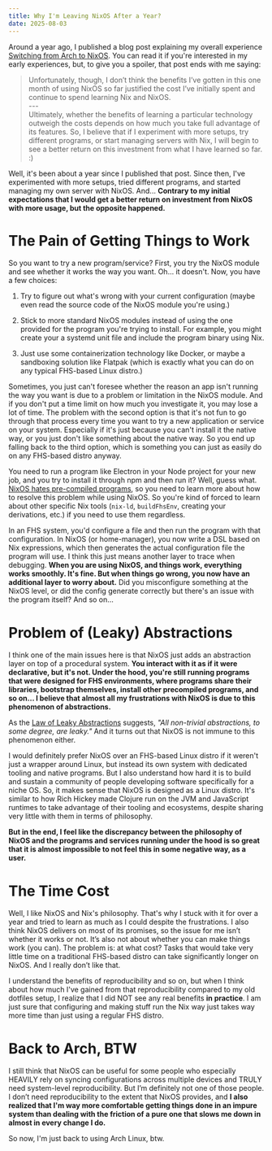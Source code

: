 ```yaml
---
title: Why I'm Leaving NixOS After a Year?
date: 2025-08-03
---
```


Around a year ago, I published a blog post explaining my overall experience [Switching from Arch to NixOS](https://www.rugu.dev/en/blog/nixos/). You can read it if you're interested in my early experiences, but, to give you a spoiler, that post ends with me saying:

> Unfortunately, though, I don’t think the benefits I’ve gotten in this one month of using NixOS so far justified the cost I’ve initially spent and continue to spend learning Nix and NixOS. \
> --- \
> Ultimately, whether the benefits of learning a particular technology outweigh the costs depends on how much you take full advantage of its features. So, I believe that if I experiment with more setups, try different programs, or start managing servers with Nix, I will begin to see a better return on this investment from what I have learned so far. :)

Well, it's been about a year since I published that post. Since then, I've experimented with more setups, tried different programs, and started managing my own server with NixOS. And... **Contrary to my initial expectations that I would get a better return on investment from NixOS with more usage, but the opposite happened.**

# The Pain of Getting Things to Work

So you want to try a new program/service? First, you try the NixOS module and see whether it works the way you want. Oh... it doesn't. Now, you have a few choices:

1. Try to figure out what's wrong with your current configuration (maybe even read the source code of the NixOS module you're using.)

2. Stick to more standard NixOS modules instead of using the one provided for the program you're trying to install. For example, you might create your a systemd unit file and include the program binary using Nix.

3. Just use some containerization technology like Docker, or maybe a sandboxing solution like Flatpak (which is exactly what you can do on any typical FHS-based Linux distro.)

Sometimes, you just can't foresee whether the reason an app isn't running the way you want is due to a problem or limitation in the NixOS module. And if you don't put a time limit on how much you investigate it, you may lose a lot of time. The problem with the second option is that it's not fun to go through that process every time you want to try a new application or service on your system. Especially if it's just because you can't install it the native way, or you just don't like something about the native way. So you end up falling back to the third option, which is something you can just as easily do on any FHS-based distro anyway.

You need to run a program like Electron in your Node project for your new job, and you try to install it through npm and then run it? Well, guess what. [NixOS hates pre-compiled programs](https://www.rugu.dev/en/blog/nixos-precompiled/), so you need to learn more about how to resolve this problem while using NixOS. So you're kind of forced to learn about other specific Nix tools (`nix-ld`, `buildFhsEnv`, creating your derivations, etc.) if you need to use them regardless.

In an FHS system, you'd configure a file and then run the program with that configuration. In NixOS (or home-manager), you now write a DSL based on Nix expressions, which then generates the actual configuration file the program will use. I think this just means another layer to trace when debugging. **When you are using NixOS, and things work, everything works smoothly. It's fine. But when things go wrong, you now have an additional layer to worry about.** Did you misconfigure something at the NixOS level, or did the config generate correctly but there's an issue with the program itself? And so on...

# Problem of (Leaky) Abstractions

I think one of the main issues here is that NixOS just adds an abstraction layer on top of a procedural system. **You interact with it as if it were declarative, but it's not. Under the hood, you're still running programs that were designed for FHS environments, where programs share their libraries, bootstrap themselves, install other precompiled programs, and so on... I believe that almost all my frustrations with NixOS is due to this phenomenon of abstractions.**

As the [Law of Leaky Abstractions](https://www.joelonsoftware.com/2002/11/11/the-law-of-leaky-abstractions/) suggests, *"All non-trivial abstractions, to some degree, are leaky."* And it turns out that NixOS is not immune to this phenomenon either.

I would definitely prefer NixOS over an FHS-based Linux distro if it weren't just a wrapper around Linux, but instead its own system with dedicated tooling and native programs. But I also understand how hard it is to build and sustain a community of people developing software specifically for a niche OS. So, it makes sense that NixOS is designed as a Linux distro. It's similar to how Rich Hickey made Clojure run on the JVM and JavaScript runtimes to take advantage of their tooling and ecosystems, despite sharing very little with them in terms of philosophy.

**But in the end, I feel like the discrepancy between the philosophy of NixOS and the programs and services running under the hood is so great that it is almost impossible to not feel this in some negative way, as a user.**

# The Time Cost

Well, I like NixOS and Nix's philosophy. That's why I stuck with it for over a year and tried to learn as much as I could despite the frustrations. I also think NixOS delivers on most of its promises, so the issue for me isn’t whether it works or not. It’s also not about whether you can make things work (you can). The problem is: at what cost? Tasks that would take very little time on a traditional FHS-based distro can take significantly longer on NixOS. And I really don’t like that.

I understand the benefits of reproducibility and so on, but when I think about how much I've gained from that reproducibility compared to my old dotfiles setup, I realize that I did NOT see any real benefits **in practice**. I am just sure that configuring and making stuff run the Nix way just takes way more time than just using a regular FHS distro.

# Back to Arch, BTW

I still think that NixOS can be useful for some people who especially HEAVILY rely on syncing configurations across multiple devices and TRULY need system-level reproducibility. But I’m definitely not one of those people. I don’t need reproducibility to the extent that NixOS provides, and **I also realized that I'm way more comfortable getting things done in an impure system than dealing with the friction of a pure one that slows me down in almost in every change I do.**

So now, I'm just back to using Arch Linux, btw.
